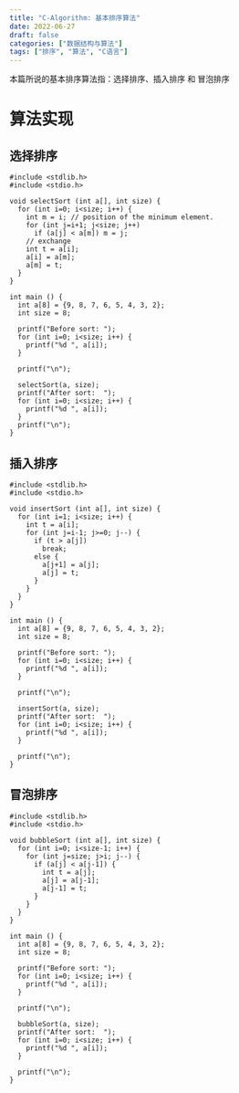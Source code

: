 ```yaml
---
title: "C-Algorithm: 基本排序算法"
date: 2022-06-27
draft: false
categories: ["数据结构与算法"]
tags: ["排序", "算法", "C语言"]
---
```


本篇所说的基本排序算法指：选择排序、插入排序 和 冒泡排序

# 算法实现

## 选择排序

    #include <stdlib.h>
    #include <stdio.h>

    void selectSort (int a[], int size) {
      for (int i=0; i<size; i++) {
        int m = i; // position of the minimum element.
        for (int j=i+1; j<size; j++)
          if (a[j] < a[m]) m = j;
        // exchange
        int t = a[i];
        a[i] = a[m];
        a[m] = t;
      }
    }

    int main () {
      int a[8] = {9, 8, 7, 6, 5, 4, 3, 2};
      int size = 8;
      
      printf("Before sort: ");
      for (int i=0; i<size; i++) {
        printf("%d ", a[i]);
      }
      
      printf("\n");
      
      selectSort(a, size);
      printf("After sort:  ");
      for (int i=0; i<size; i++) {
        printf("%d ", a[i]);
      }
      printf("\n");
    }

## 插入排序

    #include <stdlib.h>
    #include <stdio.h>

    void insertSort (int a[], int size) {
      for (int i=1; i<size; i++) {
        int t = a[i];
        for (int j=i-1; j>=0; j--) {
          if (t > a[j])
            break;
          else {
            a[j+1] = a[j];
            a[j] = t;
          }
        }
      }
    }

    int main () {
      int a[8] = {9, 8, 7, 6, 5, 4, 3, 2};
      int size = 8;

      printf("Before sort: ");
      for (int i=0; i<size; i++) {
        printf("%d ", a[i]);
      }
      
      printf("\n");

      insertSort(a, size);
      printf("After sort:  ");
      for (int i=0; i<size; i++) {
        printf("%d ", a[i]);
      }

      printf("\n");
    }

## 冒泡排序

    #include <stdlib.h>
    #include <stdio.h>

    void bubbleSort (int a[], int size) {
      for (int i=0; i<size-1; i++) {
        for (int j=size; j>i; j--) {
          if (a[j] < a[j-1]) {
            int t = a[j];
            a[j] = a[j-1];
            a[j-1] = t;
          }
        }
      }
    }

    int main () {
      int a[8] = {9, 8, 7, 6, 5, 4, 3, 2};
      int size = 8;

      printf("Before sort: ");
      for (int i=0; i<size; i++) {
        printf("%d ", a[i]);
      }
      
      printf("\n");

      bubbleSort(a, size);
      printf("After sort:  ");
      for (int i=0; i<size; i++) {
        printf("%d ", a[i]);
      }

      printf("\n");
    }

